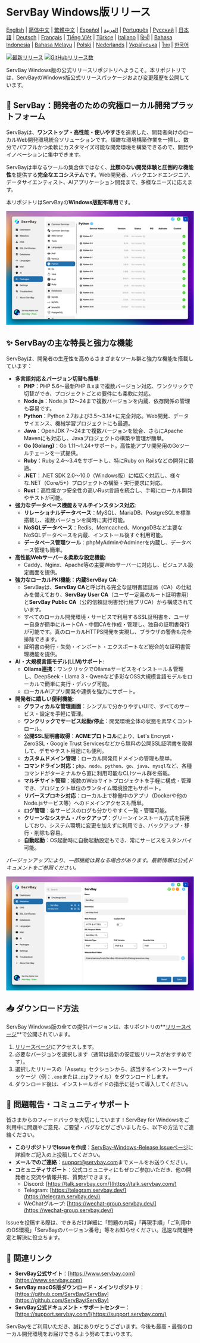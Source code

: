 # ServBay Windows版リリース

[English](/README.md) | [简体中文](/README_zh-CN.md) | [繁體中文](/README_zh-TW.md) | [Español](/README_es.md) | [العربية](/README_ar.md) | [Português](/README_pt.md) | [Русский](/README_ru.md) | [日本語](/README_ja.md) | [Deutsch](/README_de.md) | [Français](/README_fr.md) | [Tiếng Việt](/README_vi.md) | [Türkçe](/README_tr.md) | [Italiano](/README_it.md) | [हिन्दी](/README_hi.md) | [Bahasa Indonesia](/README_id.md) | [Bahasa Melayu](/README_ms.md) | [Polski](/README_pl.md) | [Nederlands](/README_nl.md) | [Українська](/README_uk.md) | [ไทย](/README_th.md) | [한국어](/README_ko.md)

[![最新リリース](https://img.shields.io/github/v/release/ServBay/ServBay-Windows-Release?display_name=tag&sort=date&label=Latest%20Release)](./releases/latest)
[![GitHubリリース数](https://img.shields.io/github/downloads/ServBay/ServBay-Windows-Release/total?label=Total%20Downloads)](./releases)

ServBay Windows版の公式リリースリポジトリへようこそ。本リポジトリでは、ServBayのWindows版公式リリースパッケージおよび変更履歴を公開しています。

## 🚀 ServBay：開発者のための究極ローカル開発プラットフォーム

ServBayは、**ワンストップ・高性能・使いやすさ**を追求した、開発者向けのローカルWeb開発環境統合ソリューションです。煩雑な環境構築作業を一掃し、数分でパワフルかつ柔軟にカスタマイズ可能な開発環境を構築できるので、開発やイノベーションに集中できます。

ServBayは単なるツールの集合体ではなく、**比類のない開発体験と圧倒的な機能性**を提供する**完全なエコシステム**です。Web開発者、バックエンドエンジニア、データサイエンティスト、AIアプリケーション開発まで、多様なニーズに応えます。

本リポジトリはServBayの**Windows版配布専用**です。

![ServBay Windows版スクリーンショット：ソフトウェア一覧](screenshots/softwares.png)

## ✨ ServBayの主な特長と強力な機能

ServBayは、開発者の生産性を高めるさまざまなツール群と強力な機能を搭載しています：

*   **多言語対応＆バージョン切替も簡単**:
    *   **PHP**：PHP 5.6～最新PHP 8.xまで複数バージョン対応、ワンクリックで切替ができ、プロジェクトごとの要件にも柔軟に対応。
    *   **Node.js**：Node.js 12～24まで複数バージョンを内蔵、依存関係の管理も容易です。
    *   **Python**：Python 2.7および3.5～3.14+に完全対応。Web開発、データサイエンス、機械学習プロジェクトにも最適。
    *   **Java**：OpenJDK 7～24まで複数バージョンを統合、さらにApache Mavenにも対応し、Javaプロジェクトの構築や管理が簡単。
    *   **Go (Golang)**：Go 1.11～1.24+サポート。高性能アプリ開発用のGoツールチェーンを一式提供。
    *   **Ruby**：Ruby 2.4～3.4をサポートし、特にRuby on Railsなどの開発に最適。
    *   **.NET**：.NET SDK 2.0～10.0（Windows版）に幅広く対応し、様々な.NET（Core/5+）プロジェクトの構築・実行要求に対応。
    *   **Rust**：高性能かつ安全性の高いRust言語を統合し、手軽にローカル開発やテストが可能。
*   **強力なデータベース機能＆マルチインスタンス対応**:
    *   **リレーショナルデータベース**：MySQL、MariaDB、PostgreSQLを標準搭載し、複数バージョンを同時に実行可能。
    *   **NoSQLデータベース**：Redis、Memcached、MongoDBなど主要なNoSQLデータベースを内蔵、インストール後すぐ利用可能。
    *   **データベース管理ツール**：phpMyAdminやAdminerを内蔵し、データベース管理も簡単。
*   **高性能Webサーバー＆柔軟な設定機能**:
    *   Caddy、Nginx、Apache等の主要Webサーバーに対応し、ビジュアル設定画面を提供。
*   **強力なローカルPKI機能：内蔵ServBay CA**:
    *   ServBayは、**ServBay CA**と呼ばれる完全な証明書認証局（CA）の仕組みを備えており、**ServBay User CA**（ユーザー定義のルート証明書用）と**ServBay Public CA**（公的信頼証明書発行用プリCA）から構成されています。
    *   すべてのローカル開発環境・サービスで利用するSSL証明書を、ユーザー自身が簡単にルートCA・中間CAを作成・管理し、独自の証明書発行が可能です。真のローカルHTTPS開発を実現し、ブラウザの警告も完全排除できます。
    *   証明書の発行・失効・インポート・エクスポートなど総合的な証明書管理機能を提供。
*   **AI・大規模言語モデル(LLM)サポート**:
    *   **Ollama連携**：ワンクリックでOllamaサービスをインストール＆管理し、DeepSeek・Llama 3・Qwenなど多彩なOSS大規模言語モデルをローカルで簡単に実行・デバッグ可能。
    *   ローカルAIアプリ開発や連携を強力にサポート。
*   **開発者に嬉しい便利機能**:
    *   **グラフィカルな管理画面**：シンプルで分かりやすいUIで、すべてのサービス・設定を手軽に管理。
    *   **ワンクリックでサービス起動/停止**：開発環境全体の状態を素早くコントロール。
    *   **公開SSL証明書取得**：**ACMEプロトコル**により、Let's Encrypt・ZeroSSL・Google Trust Servicesなどから無料の公開SSL証明書を取得して、デモやテスト用途にも便利。
    *   **カスタムドメイン管理**：ローカル開発用ドメインの管理も簡単。
    *   **コマンドライン対応**：`php`、`node`、`python`、`go`、`java`、`mysql`など、各種コマンドがターミナルから直に利用可能なCLIツール群を搭載。
    *   **マルチサイト管理**：複数のWebサイトプロジェクトを手軽に構成・管理でき、プロジェクト単位のランタイム環境設定もサポート。
    *   **リバースプロキシ対応**：ローカル上で稼働中のアプリ（Dockerや他のNode.jsサービス等）へのドメインアクセスも簡単。
    *   **ログ管理**：各サービスのログも分かりやすく一覧・管理可能。
    *   **クリーンなシステム・バックアップ**：グリーンインストール方式を採用しており、システム環境に変更を加えずに利用でき、バックアップ・移行・削除も容易。
    *   **自動起動**：OS起動時に自動起動設定もでき、常にサービスをスタンバイ可能。

*バージョンアップにより、一部機能は異なる場合があります。最新情報は公式ドキュメントをご参照ください。*


![ServBay Windows版スクリーンショット：Webサイト管理](screenshots/website.png)


## 📥 ダウンロード方法

ServBay Windows版の全ての提供バージョンは、本リポジトリの**[リリースページ](./releases)**で公開されています。

1.  [リリースページ](./releases)にアクセスします。
2.  必要なバージョンを選択します（通常は最新の安定版リリースがおすすめです）。
3.  選択したリリースの「Assets」セクションから、該当するインストーラーパッケージ（例：`.exe`または`.zip`ファイル）をダウンロードします。
4.  ダウンロード後は、インストールガイドの指示に従って導入してください。

## 💬 問題報告・コミュニティサポート

皆さまからのフィードバックを大切にしています！ServBay for Windowsをご利用中に問題やご意見、ご要望・バグなどがございましたら、以下の方法でご連絡ください。

*   **このリポジトリでIssueを作成**：[ServBay-Windows-Release Issueページ](./issues)に詳細をご記入の上投稿してください。
*   **メールでのご連絡**：[support@servbay.com](mailto:support@servbay.com)までメールをお送りください。
*   **コミュニティサポート**：公式コミュニティにもぜひご参加いただき、他の開発者と交流や情報共有、質問ができます。
    *   Discord: [https://talk.servbay.com/](https://talk.servbay.com/)
    *   Telegram: [https://telegram.servbay.dev/](https://telegram.servbay.dev/)
    *   WeChatグループ: [https://wechat-group.servbay.dev/](https://wechat-group.servbay.dev/)

Issueを投稿する際は、できるだけ詳細に「問題の内容」「再現手順」「ご利用中のOS環境」「ServBayのバージョン番号」等をお知らせください。迅速な問題特定と解決に役立ちます。

## 🔗 関連リンク

*   **ServBay公式サイト**：[https://www.servbay.com](https://www.servbay.com)
*   **ServBay macOS版ダウンロード・メインリポジトリ**：[https://github.com/ServBay/ServBay](https://github.com/ServBay/ServBay)
*   **ServBay公式ドキュメント・サポートセンター**：[https://support.servbay.com/](https://support.servbay.com/)

ServBayをご利用いただき、誠にありがとうございます。今後も最高・最強のローカル開発環境をお届けできるよう努めてまいります。